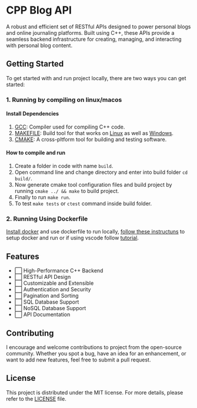 # CPP Blog API

A robust and efficient set of RESTful APIs designed to power personal blogs and online journaling platforms. Built using C++, these APIs provide a seamless backend infrastructure for creating, managing, and interacting with personal blog content.

## Getting Started

To get started with and run project locally, there are two ways you can get started:

### 1. Running by compiling on linux/macos

#### Install Dependencies

1. [GCC](https://gcc.gnu.org/install/): Compiler used for compiling C++ code.
2. [MAKEFILE](https://www.gnu.org/software/make/manual/html_node/Introduction.html): Build tool for that works on [Linux](https://linuxhint.com/install-make-ubuntu/) as well as [Windows](https://linuxhint.com/run-makefile-windows/).
3. [CMAKE](https://cmake.org/install/): A cross-pltform tool for building and testing software.

#### How to compile and run

1. Create a folder in code with name `build`.
2. Open command line and change directory and enter into build folder `cd build/`.
3. Now generate cmake tool configuration files and build project by running `cmake ../ && make` to build project.
4. Finally to run `make run`.
5. To test `make tests` or `ctest` command inside build folder.

### 2. Running Using Dockerfile

[Install docker](https://docs.docker.com/engine/install/) and use dockerfile to run locally, [follow these instructuns](https://dzone.com/articles/how-to-run-docker-container-on-your-local-machine) to setup docker and run or if using vscode follow [tutorial](https://www.youtube.com/watch?v=4I8CRAzPLD4).

## Features

- :white_large_square: High-Performance C++ Backend
- :white_large_square: RESTful API Design
- :white_large_square: Customizable and Extensible
- :white_large_square: Authentication and Security
- :white_large_square: Pagination and Sorting
- :white_large_square: SQL Database Support
- :white_large_square: NoSQL Database Support
- :white_large_square: API Documentation

<!-- white_check_mark -->
## Contributing

I encourage and welcome contributions to project from the open-source community. Whether you spot a bug, have an idea for an enhancement, or want to add new features, feel free to submit a pull request.

## License

This project is distributed under the MIT license. For more details, please refer to the [LICENSE](./LICENSE) file.
